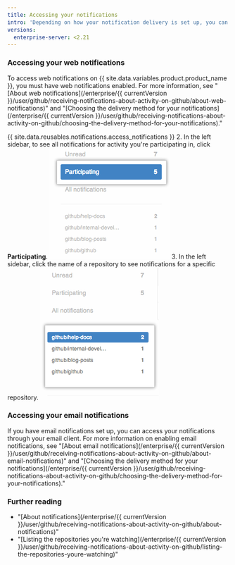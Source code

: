 ```yaml
---
title: Accessing your notifications
intro: 'Depending on how your notification delivery is set up, you can access your notifications on {{ site.data.variables.product.product_name }} or through your email client.'
versions:
  enterprise-server: <2.21
---
```


### Accessing your web notifications

To access web notifications on {{ site.data.variables.product.product_name }}, you must have web notifications enabled. For more information, see "[About web notifications](/enterprise/{{ currentVersion }}/user/github/receiving-notifications-about-activity-on-github/about-web-notifications)" and "[Choosing the delivery method for your notifications](/enterprise/{{ currentVersion }}/user/github/receiving-notifications-about-activity-on-github/choosing-the-delivery-method-for-your-notifications)."

{{ site.data.reusables.notifications.access_notifications }}
2. In the left sidebar, to see all notifications for activity you're participating in, click **Participating**.
![Listing participating notifications](/assets/images/help/notifications/notifications_sidebar_participating.png)
3. In the left sidebar, click the name of a repository to see notifications for a specific repository.
![Listing individual repository notifications](/assets/images/help/notifications/notifications_sidebar_specific_repos.png)

### Accessing your email notifications

If you have email notifications set up, you can access your notifications through your email client. For more information on enabling email notifications, see "[About email notifications](/enterprise/{{ currentVersion }}/user/github/receiving-notifications-about-activity-on-github/about-email-notifications)" and "[Choosing the delivery method for your notifications](/enterprise/{{ currentVersion }}/user/github/receiving-notifications-about-activity-on-github/choosing-the-delivery-method-for-your-notifications)."

### Further reading

- "[About notifications](/enterprise/{{ currentVersion }}/user/github/receiving-notifications-about-activity-on-github/about-notifications)"
- "[Listing the repositories you're watching](/enterprise/{{ currentVersion }}/user/github/receiving-notifications-about-activity-on-github/listing-the-repositories-youre-watching)"
